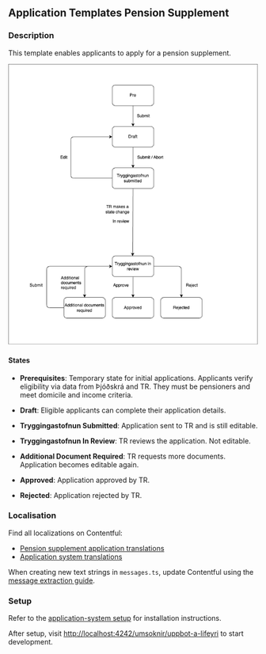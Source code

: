 ## Application Templates Pension Supplement

### Description

This template enables applicants to apply for a pension supplement.

![Application Flow Chart](../core/assets/tr-applications-flow-chart.png)

#### States

- **Prerequisites**: Temporary state for initial applications. Applicants verify eligibility via data from Þjóðskrá and TR. They must be pensioners and meet domicile and income criteria.

- **Draft**: Eligible applicants can complete their application details.

- **Tryggingastofnun Submitted**: Application sent to TR and is still editable.

- **Tryggingastofnun In Review**: TR reviews the application. Not editable.

- **Additional Document Required**: TR requests more documents. Application becomes editable again.

- **Approved**: Application approved by TR.

- **Rejected**: Application rejected by TR.

### Localisation

Find all localizations on Contentful:

- [Pension supplement application translations](https://app.contentful.com/spaces/8k0h54kbe6bj/entries/ul.application)
- [Application system translations](https://app.contentful.com/spaces/8k0h54kbe6bj/entries/application.system)

When creating new text strings in `messages.ts`, update Contentful using the [message extraction guide](../../../localization/README.md#message-extraction).

### Setup

Refer to the [application-system setup](../../../../apps/application-system/README.md) for installation instructions.

After setup, visit [http://localhost:4242/umsoknir/uppbot-a-lifeyri](http://localhost:4242/umsoknir/uppbot-a-lifeyri) to start development.